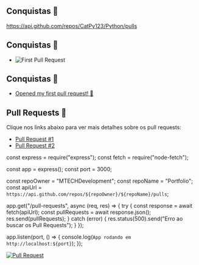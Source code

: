 ## Conquistas 🎉

https://api.github.com/repos/CatPy123/Python/pulls

## Conquistas 🎉
- ![First Pull Request](https://img.shields.io/badge/achievement-first--pull--request-brightgreen)

## Conquistas 🎉
- [Opened my first pull request! 🚀](https://github.com/MTECHDevelopment/repo-name/pull/1)

## Pull Requests 📂

Clique nos links abaixo para ver mais detalhes sobre os pull requests:

- [Pull Request #1](https://github.com/MTECHDevelopment/Portfolio/pull/1)
- [Pull Request #2](https://github.com/MTECHDevelopment/Portfolio/pull/2)

const express = require("express");
const fetch = require("node-fetch");

const app = express();
const port = 3000;

const repoOwner = "MTECHDevelopment";
const repoName = "Portfolio";
const apiUrl = `https://api.github.com/repos/${repoOwner}/${repoName}/pulls`;

app.get("/pull-requests", async (req, res) => {
  try {
    const response = await fetch(apiUrl);
    const pullRequests = await response.json();
    res.send(pullRequests);
  } catch (error) {
    res.status(500).send("Erro ao buscar os Pull Requests");
  }
});

app.listen(port, () => {
  console.log(`App rodando em http://localhost:${port}`);
});

[![Pull Request](https://img.shields.io/badge/View-Pull%20Request-blue)](https://github.com/MTECHDevelopment/Portfolio/pull/1)
